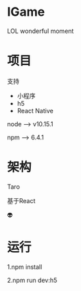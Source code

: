 # IGame
LOL wonderful moment

# 项目
支持
* 小程序
* h5
* React Native

node --> v10.15.1

npm --> 6.4.1

# 架构

Taro

基于React

:alien:

# 运行

1.npm install

2.npm run dev:h5
